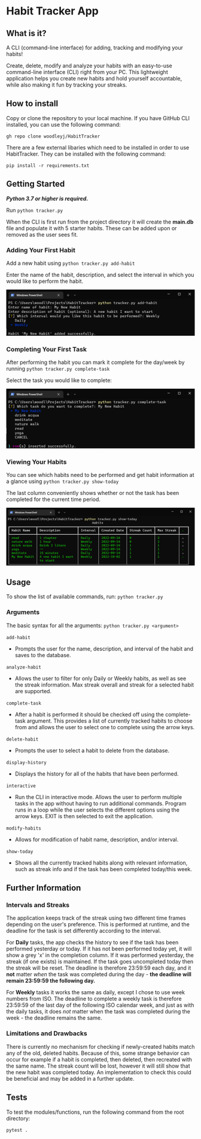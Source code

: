 # Habit Tracker App
## What is it?
A CLI (command-line interface) for adding, tracking and modifying your habits!

Create, delete, modify and analyze your habits with an easy-to-use command-line interface (CLI) right from your PC.
This lightweight application helps you create new habits and hold yourself accountable, while also making it fun by
tracking your streaks.

## How to install
Copy or clone the repository to your local machine.  If you have GitHub CLI installed, you can use the following 
command:
```
gh repo clone woodleyj/HabitTracker
```
There are a few external libaries which need to be installed in order to use HabitTracker.  They can be installed
with the following command:
```
pip install -r requirements.txt
```
## Getting Started
***Python 3.7 or higher is required.*** 

Run ``python tracker.py`` 

When the CLI is first run from the project directory it will create the **main.db** file
and populate it with 5 starter habits.  These can be added upon or removed as the user sees fit.

### Adding Your First Habit
Add a new habit using ``python tracker.py add-habit``

Enter the name of the habit, description, and select the interval in which you would like to perform the habit.

![img.png](img/add-habit.png)

### Completing Your First Task
After performing the habit you can mark it complete for the day/week by running ``python tracker.py complete-task``

Select the task you would like to complete:

![img.png](img/complete-task.png)

### Viewing Your Habits
You can see which habits need to be performed and get habit information at a glance using ``python tracker.py show-today``

The last column conveniently shows whether or not the task has been completed for the current time period.

![img_1.png](img/show-today.png)

## Usage
To show the list of available commands, run: ``python tracker.py``

### Arguments
The basic syntax for all the arguments:
``
python tracker.py <argument>
``

``add-habit``

- Prompts the user for the name, description, and interval of the habit and saves to the database.

``analyze-habit``

- Allows the user to filter for only Daily or Weekly habits, as well as see the streak information.  Max streak overall
and streak for a selected habit are supported.

``complete-task``

- After a habit is performed it should be checked off using the complete-task argument.  This provides a list of currently
tracked habits to choose from and allows the user to select one to complete using the arrow keys.

``delete-habit``

- Prompts the user to select a habit to delete from the database.

``display-history``

- Displays the history for all of the habits that have been performed.

``interactive``

- Run the CLI in interactive mode.  Allows the user to perform multiple tasks in the app without having to run additional
commands.  Program runs in a loop while the user selects the different options using the arrow keys.  EXIT is then 
selected to exit the application.

``modify-habits``

- Allows for modification of habit name, description, and/or interval.

``show-today``

- Shows all the currently tracked habits along with relevant information, such as streak info and if the task has been
completed today/this week.

## Further Information
### Intervals and Streaks
The application keeps track of the streak using two different time frames depending on the user's preference.  This is
performed at runtime, and the deadline for the task is set differently according to the interval.

For **Daily** tasks, the app checks the history to see if the task has been performed yesterday or today.  If it has
not been performed today yet, it will show a grey 'x' in the completion column.  If it was performed yesterday, the
streak (if one exists) is maintained.  If the task goes uncompleted today then the streak will be reset.  The deadline
is therefore 23:59:59 each day, and it **not** matter *when* the task was completed during the day - **the deadline will 
remain 23:59:59 the following day.**

For **Weekly** tasks it works the same as daily, except I chose to use week numbers from ISO.  The deadline to complete
a weekly task is therefore 23:59:59 of the last day of the following ISO calendar week, and just as with the daily 
tasks, it does *not* matter when the task was completed during the week - the deadline remains the same.

### Limitations and Drawbacks
There is currently no mechanism for checking if newly-created habits match any of the old, deleted habits.  Because
of this, some strange behavior can occur for example if a habit is completed, then deleted, then recreated with the same
name.  The streak count will be lost, however it will still show that the new habit was completed today. An
implementation to check this could be beneficial and may be added in a further update.

## Tests
To test the modules/functions, run the following command from the root directory:
```
pytest .
```